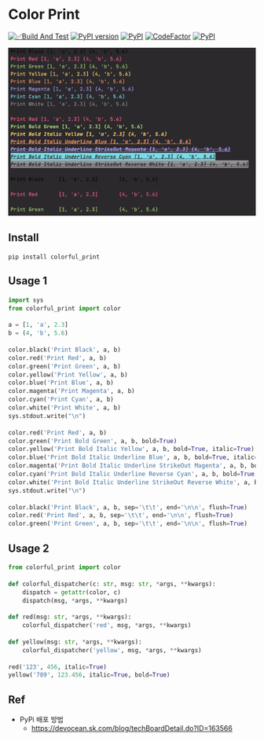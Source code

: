 # Color Print

[![✅Build And Test](https://github.com/sanggi-wjg/color_print/actions/workflows/build-test.yml/badge.svg?branch=main)](https://github.com/sanggi-wjg/color_print/actions/workflows/build-test.yml)
[![PyPI version](https://badge.fury.io/py/colorful_print.svg)](https://badge.fury.io/py/colorful_print)
[![PyPI](https://img.shields.io/pypi/pyversions/colorful_print.svg)](https://pypi.python.org/pypi/colorful_print)
[![CodeFactor](https://www.codefactor.io/repository/github/sanggi-wjg/color_print/badge)](https://www.codefactor.io/repository/github/sanggi-wjg/color_print)
[![PyPI](https://img.shields.io/pypi/dm/colorful-print.svg)](https://pypi.org/project/colorful-print/)


![](.README_images/3aa23fd6.png)


## Install
```shell script
pip install colorful_print
```


## Usage 1
```python
import sys
from colorful_print import color

a = [1, 'a', 2.3]
b = (4, 'b', 5.6)

color.black('Print Black', a, b)
color.red('Print Red', a, b)
color.green('Print Green', a, b)
color.yellow('Print Yellow', a, b)
color.blue('Print Blue', a, b)
color.magenta('Print Magenta', a, b)
color.cyan('Print Cyan', a, b)
color.white('Print White', a, b)
sys.stdout.write("\n")

color.red('Print Red', a, b)
color.green('Print Bold Green', a, b, bold=True)
color.yellow('Print Bold Italic Yellow', a, b, bold=True, italic=True)
color.blue('Print Bold Italic Underline Blue', a, b, bold=True, italic=True, underline=True)
color.magenta('Print Bold Italic Underline StrikeOut Magenta', a, b, bold=True, italic=True, underline=True, strike_out=True)
color.cyan('Print Bold Italic Underline Reverse Cyan', a, b, bold=True, italic=True, underline=True, reverse=True)
color.white('Print Bold Italic Underline StrikeOut Reverse White', a, b, bold=True, italic=True, underline=True, strike_out=True, reverse=True)
sys.stdout.write("\n")

color.black('Print Black', a, b, sep='\t\t', end='\n\n', flush=True)
color.red('Print Red', a, b, sep='\t\t', end='\n\n', flush=True)
color.green('Print Green', a, b, sep='\t\t', end='\n\n', flush=True)
```


## Usage 2
```python
from colorful_print import color

def colorful_dispatcher(c: str, msg: str, *args, **kwargs):
    dispatch = getattr(color, c)
    dispatch(msg, *args, **kwargs)

def red(msg: str, *args, **kwargs):
    colorful_dispatcher('red', msg, *args, **kwargs)

def yellow(msg: str, *args, **kwargs):
    colorful_dispatcher('yellow', msg, *args, **kwargs)

red('123', 456, italic=True)
yellow('789', 123.456, italic=True, bold=True)
```


## Ref
* PyPi 배포 방법
  * https://devocean.sk.com/blog/techBoardDetail.do?ID=163566


